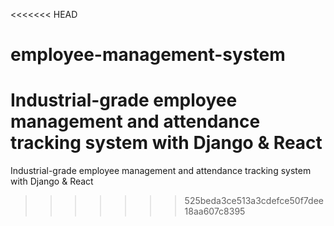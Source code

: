 <<<<<<< HEAD
# employee-management-system
Industrial-grade employee management and attendance tracking system with Django &amp; React
=======
Industrial-grade employee management and attendance tracking system with Django & React
>>>>>>> 525beda3ce513a3cdefce50f7dee18aa607c8395
